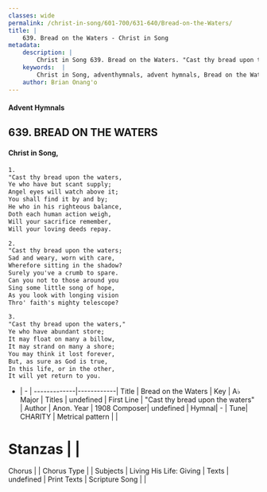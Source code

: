 ```yaml
---
classes: wide
permalink: /christ-in-song/601-700/631-640/Bread-on-the-Waters/
title: |
    639. Bread on the Waters - Christ in Song
metadata:
    description: |
        Christ in Song 639. Bread on the Waters. "Cast thy bread upon the waters, Ye who have but scant supply; Angel eyes will watch above it; You shall find it by and by; He who in his righteous balance, Doth each human action weigh, Will your sacrifice remember, Will your loving deeds repay.
    keywords:  |
        Christ in Song, adventhymnals, advent hymnals, Bread on the Waters, "Cast thy bread upon the waters". 
    author: Brian Onang'o
---
```


#### Advent Hymnals
## 639. BREAD ON THE WATERS
####  Christ in Song,

```txt
1.
"Cast thy bread upon the waters,
Ye who have but scant supply;
Angel eyes will watch above it;
You shall find it by and by;
He who in his righteous balance,
Doth each human action weigh,
Will your sacrifice remember,
Will your loving deeds repay.

2.
"Cast thy bread upon the waters;
Sad and weary, worn with care,
Wherefore sitting in the shadow?
Surely you've a crumb to spare.
Can you not to those around you
Sing some little song of hope,
As you look with longing vision
Thro' faith's mighty telescope?

3.
"Cast thy bread upon the waters,"
Ye who have abundant store;
It may float on many a billow,
It may strand on many a shore;
You may think it lost forever,
But, as sure as God is true,
In this life, or in the other,
It will yet return to you.

```

- |   -  |
-------------|------------|
Title | Bread on the Waters |
Key | A♭ Major |
Titles | undefined |
First Line | "Cast thy bread upon the waters" |
Author | Anon.
Year | 1908
Composer| undefined |
Hymnal|  - |
Tune| CHARITY |
Metrical pattern | |
# Stanzas |  |
Chorus |  |
Chorus Type |  |
Subjects | Living His Life: Giving |
Texts | undefined |
Print Texts | 
Scripture Song |  |
    
